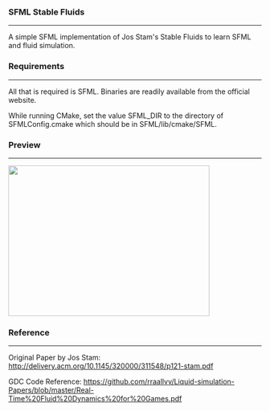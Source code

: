 ### SFML Stable Fluids
---
A simple SFML implementation of Jos Stam's Stable Fluids to learn SFML and fluid simulation.

### Requirements
---
All that is required is SFML. Binaries are readily available from the official website.

While running CMake, set the value SFML_DIR to the directory of SFMLConfig.cmake which should be in SFML/lib/cmake/SFML.

### Preview
---

<img src="preview.gif" width = "400" height = "300" />

### Reference
---
Original Paper by Jos Stam: 
http://delivery.acm.org/10.1145/320000/311548/p121-stam.pdf

GDC Code Reference:
https://github.com/rraallvv/Liquid-simulation-Papers/blob/master/Real-Time%20Fluid%20Dynamics%20for%20Games.pdf
